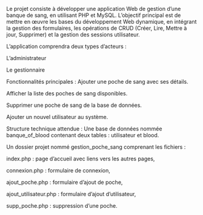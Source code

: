 Le projet consiste à développer une application Web de gestion d’une banque de sang, en utilisant PHP et MySQL. L’objectif principal est de mettre en œuvre les bases du développement Web dynamique, en intégrant la gestion des formulaires, les opérations de CRUD (Créer, Lire, Mettre à jour, Supprimer) et la gestion des sessions utilisateur.

L’application comprendra deux types d’acteurs :

L’administrateur

Le gestionnaire

Fonctionnalités principales :
Ajouter une poche de sang avec ses détails.

Afficher la liste des poches de sang disponibles.

Supprimer une poche de sang de la base de données.

Ajouter un nouvel utilisateur au système.

Structure technique attendue :
Une base de données nommée banque_of_blood contenant deux tables : utilisateur et blood.

Un dossier projet nommé gestion_poche_sang comprenant les fichiers :

index.php : page d’accueil avec liens vers les autres pages,

connexion.php : formulaire de connexion,

ajout_poche.php : formulaire d’ajout de poche,

ajout_utilisateur.php : formulaire d’ajout d’utilisateur,

supp_poche.php : suppression d’une poche.
